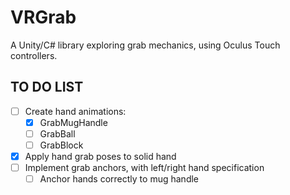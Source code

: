 # VRGrab
A Unity/C# library exploring grab mechanics, using Oculus Touch controllers.

## TO DO LIST
- [ ] Create hand animations:
	- [x] GrabMugHandle
	- [ ] GrabBall
	- [ ] GrabBlock
- [x] Apply hand grab poses to solid hand
- [ ] Implement grab anchors, with left/right hand specification
	- [ ] Anchor hands correctly to mug handle
